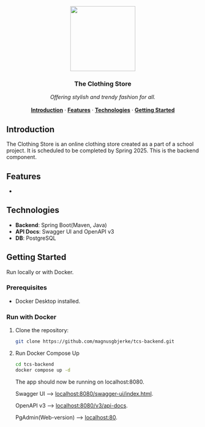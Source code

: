 <p align="center">
 <img src="https://github.com/magnusgbjerke/tcs-backend/blob/main/hanger.svg" width="170"/>
</p>

<h3 align="center">The Clothing Store</h3>

<p align="center">
    <i>Offering stylish and trendy fashion for all.</i>
    <br />
<br />
    <a href="#Introduction"><strong>Introduction</strong></a> ·
    <a href="#Features"><strong>Features</strong></a> ·
    <a href="#Technologies"><strong>Technologies</strong></a> ·
    <a href="#Getting-Started"><strong>Getting Started</strong></a>
</p>


## Introduction
<!--- Short description --->
The Clothing Store is an online clothing store created as a part of a school project. It is scheduled to be completed by Spring 2025. This is the backend component.

## Features
- 

## Technologies

- **Backend**: Spring Boot(Maven, Java)
- **API Docs**: Swagger UI and OpenAPI v3
- **DB**: PostgreSQL

## Getting Started
Run locally or with Docker.

### Prerequisites
- Docker Desktop installed.

### Run with Docker
1. Clone the repository:
   
   ```bash
   git clone https://github.com/magnusgbjerke/tcs-backend.git
   ```

2. Run Docker Compose Up
   
    ```bash
    cd tcs-backend
    docker compose up -d
   ```
   
   The app should now be running on localhost:8080.

   Swagger UI --> [localhost:8080/swagger-ui/index.html](http://localhost:8080/swagger-ui/index.html).

   OpenAPI v3 --> [localhost:8080/v3/api-docs](http://localhost:8080/v3/api-docs).

   PgAdmin(Web-version) --> [localhost:80](http://localhost:80).
